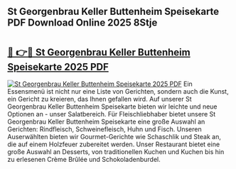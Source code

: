 ## St Georgenbrau Keller Buttenheim Speisekarte PDF Download Online 2025 8Stje

# <h2><a href="http://gcbvtc.nevu.top/?p=St+Georgenbrau+Keller+Buttenheim+Speisekarte">🔗 👉🔴 St Georgenbrau Keller Buttenheim Speisekarte 2025 PDF</a></h2>

[![St Georgenbrau Keller Buttenheim Speisekarte 2025 PDF](https://i.imgur.com/dBaPXMq.png)](http://gcbvtc.nevu.top/?p=St+Georgenbrau+Keller+Buttenheim+Speisekarte)
Ein Essensmenü ist nicht nur eine Liste von Gerichten, sondern auch die Kunst, ein Gericht zu kreieren, das Ihnen gefallen wird. Auf unserer St Georgenbrau Keller Buttenheim Speisekarte bieten wir leichte und neue Optionen an - unser Salatbereich. Für Fleischliebhaber bietet unsere St Georgenbrau Keller Buttenheim Speisekarte eine große Auswahl an Gerichten: Rindfleisch, Schweinefleisch, Huhn und Fisch. Unseren Auserwählten bieten wir Gourmet-Gerichte wie Schaschlik und Steak an, die auf einem Holzfeuer zubereitet werden. Unser Restaurant bietet eine große Auswahl an Desserts, von traditionellen Kuchen und Kuchen bis hin zu erlesenen Crème Brûlée und Schokoladenburdel.
